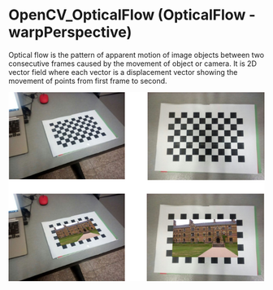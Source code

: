 # OpenCV_OpticalFlow (OpticalFlow - warpPerspective)

Optical flow is the pattern of apparent motion of image objects between two consecutive frames caused by the movement of object or camera. It is 2D vector field where each vector is a displacement vector showing the movement of points from first frame to second.


<div align="center">
    <img src="/Illustration.PNG">
</div>

